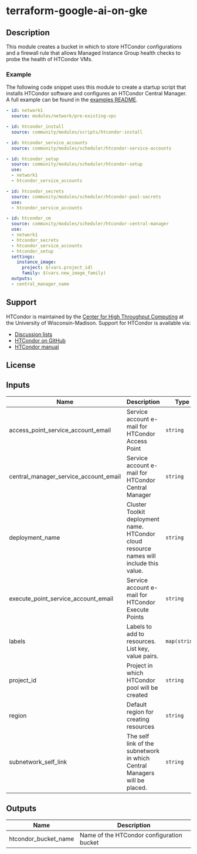 # terraform-google-ai-on-gke

## Description

This module creates a bucket in which to store HTCondor configurations and
a firewall rule that allows Managed Instance Group health checks to probe the
health of HTCondor VMs.

### Example

The following code snippet uses this module to create a startup script that
installs HTCondor software and configures an HTCondor Central Manager. A full
example can be found in the [examples README][htc-example].

[htc-example]: ../../../../examples/README.md#htc-htcondoryaml--

```yaml
- id: network1
  source: modules/network/pre-existing-vpc

- id: htcondor_install
  source: community/modules/scripts/htcondor-install

- id: htcondor_service_accounts
  source: community/modules/scheduler/htcondor-service-accounts

- id: htcondor_setup
  source: community/modules/scheduler/htcondor-setup
  use:
  - network1
  - htcondor_service_accounts

- id: htcondor_secrets
  source: community/modules/scheduler/htcondor-pool-secrets
  use:
  - htcondor_service_accounts

- id: htcondor_cm
  source: community/modules/scheduler/htcondor-central-manager
  use:
  - network1
  - htcondor_secrets
  - htcondor_service_accounts
  - htcondor_setup
  settings:
    instance_image:
      project: $(vars.project_id)
      family: $(vars.new_image_family)
  outputs:
  - central_manager_name
```

## Support

HTCondor is maintained by the [Center for High Throughput Computing][chtc] at
the University of Wisconsin-Madison. Support for HTCondor is available via:

- [Discussion lists](https://htcondor.org/mail-lists/)
- [HTCondor on GitHub](https://github.com/htcondor/htcondor/)
- [HTCondor manual](https://htcondor.readthedocs.io/en/latest/)

[chtc]: https://chtc.cs.wisc.edu/

## License

<!-- BEGINNING OF PRE-COMMIT-TERRAFORM DOCS HOOK -->
## Inputs

| Name | Description | Type | Default | Required |
|------|-------------|------|---------|:--------:|
| access\_point\_service\_account\_email | Service account e-mail for HTCondor Access Point | `string` | n/a | yes |
| central\_manager\_service\_account\_email | Service account e-mail for HTCondor Central Manager | `string` | n/a | yes |
| deployment\_name | Cluster Toolkit deployment name. HTCondor cloud resource names will include this value. | `string` | n/a | yes |
| execute\_point\_service\_account\_email | Service account e-mail for HTCondor Execute Points | `string` | n/a | yes |
| labels | Labels to add to resources. List key, value pairs. | `map(string)` | n/a | yes |
| project\_id | Project in which HTCondor pool will be created | `string` | n/a | yes |
| region | Default region for creating resources | `string` | n/a | yes |
| subnetwork\_self\_link | The self link of the subnetwork in which Central Managers will be placed. | `string` | n/a | yes |

## Outputs

| Name | Description |
|------|-------------|
| htcondor\_bucket\_name | Name of the HTCondor configuration bucket |

<!-- END OF PRE-COMMIT-TERRAFORM DOCS HOOK -->
